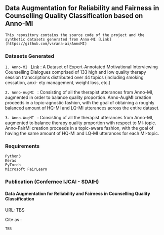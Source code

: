 ## Data Augmentation for Reliability and Fairness in Counselling Quality Classification based on Anno-MI 

```
This repository contains the source code of the project and the synthetic datasets generated from Anno-MI [Link](https://github.com/vsrana-ai/AnnoMI)
```

### Datasets Generated 

```1. Anno-MI ``` [Link](https://github.com/vsrana-ai/AnnoMI) : A Dataset of Expert-Annotated Motivational Interviewing Counselling Dialogues comprised of 133 high and low quality therapy
session transcriptions distributed over 44 topics (including smoking cessation, anxi- ety management, weight loss, etc.)  

```2. Anno-AugMI ``` : Consisting of all the therapist utterances from Anno-MI, augmented in order to balance quality proportion. Anno-AugMI creation proceeds in a topic-agnostic fashion, with the goal of obtaining a roughly balanced amount of HQ-MI and LQ-MI utterances across the entire dataset.

```3. Anno-AugMI ``` : Consisting of all the therapist utterances from Anno-MI, augmented to balance therapy quality proportion with respect to MI-topic. Anno-FairMI creation proceeds in a topic-aware fashion, with the goal of having the same amount of HQ-MI and LQ-MI utterances for each MI-topic.


### Requirements
```
Python3
Keras
PyTorch
Microsoft FairLearn
```

### Publication (Confernce IJCAI - SDAIH) 
#### Data Augmentation for Reliability and Fairness in Counselling Quality Classification 
URL: TBS

Cite as :
``` 
TBS
``` 
